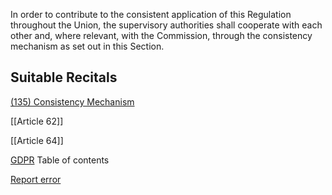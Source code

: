 
In order to contribute to the consistent application of this Regulation throughout the Union, the supervisory authorities shall cooperate with each other and, where relevant, with the Commission, through the consistency mechanism as set out in this Section.



## Suitable Recitals



[(135) Consistency Mechanism](https://gdpr-info.eu/recitals/no-135/)




[[Article 62]]


[[Article 64]]



[GDPR](https://gdpr-info.eu)
Table of contents


[Report error](https://gdpr-info.eu/gf/?TB_iframe=true&height=306 "Your message")

